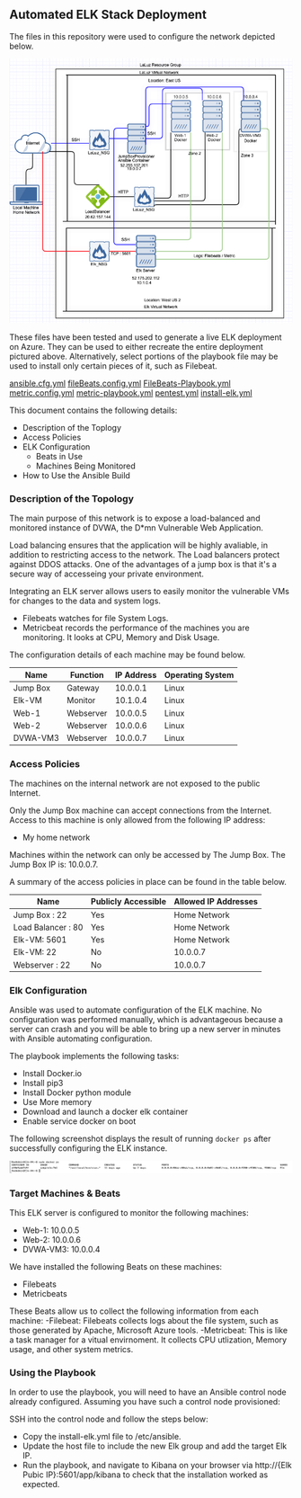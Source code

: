 ## Automated ELK Stack Deployment

The files in this repository were used to configure the network depicted below.

![Topology](https://github.com/wlaluz/Project-1/blob/main/Images/Project1-Topology.png)

These files have been tested and used to generate a live ELK deployment on Azure. They can be used to either recreate the entire deployment pictured above. Alternatively, select portions of the playbook file may be used to install only certain pieces of it, such as Filebeat.

[ansible.cfg.yml](https://github.com/wlaluz/Project-1/blob/main/Ansible/ansible.cfg)
[fileBeats.config.yml](https://github.com/wlaluz/Project-1/blob/main/Ansible/filebeat-config.yml)
[FileBeats-Playbook.yml](https://github.com/wlaluz/Project-1/blob/main/Ansible/filebeat-config.yml)
[metric.config.yml](https://github.com/wlaluz/Project-1/blob/main/Ansible/metricbeat-config.yml)
[metric-playbook.yml](https://github.com/wlaluz/Project-1/blob/main/Ansible/metricbeat-playbook.yml)
[pentest.yml](https://github.com/wlaluz/Project-1/blob/main/Ansible/Pentest.yml)
[install-elk.yml](https://github.com/wlaluz/Project-1/blob/main/Ansible/install-elk.yml)


This document contains the following details:
- Description of the Toplogy
- Access Policies
- ELK Configuration
  - Beats in Use
  - Machines Being Monitored
- How to Use the Ansible Build


### Description of the Topology

The main purpose of this network is to expose a load-balanced and monitored instance of DVWA, the D*mn Vulnerable Web Application.

Load balancing ensures that the application will be highly avaliable, in addition to restricting access to the network.
The Load balancers protect against DDOS attacks. One of the advantages of a jump box is that it's a secure way of accesseing your private environment. 

Integrating an ELK server allows users to easily monitor the vulnerable VMs for changes to the data and system logs.
- Filebeats watches for file System Logs. 
- Metricbeat records the performance of the machines you are monitoring. It looks at CPU, Memory and Disk Usage. 

The configuration details of each machine may be found below.


| Name     | Function  | IP Address | Operating System |
|----------|-----------|------------|------------------|
| Jump Box | Gateway   | 10.0.0.1   | Linux            |
| Elk-VM   | Monitor   | 10.1.0.4   | Linux            |
| Web-1    | Webserver | 10.0.0.5   | Linux            |
| Web-2    | Webserver | 10.0.0.6   | Linux            |
| DVWA-VM3 | Webserver | 10.0.0.7   | Linux            |

### Access Policies

The machines on the internal network are not exposed to the public Internet. 

Only the Jump Box machine can accept connections from the Internet. Access to this machine is only allowed from the following IP address:
- My home network

Machines within the network can only be accessed by The Jump Box.
The Jump Box IP is: 10.0.0.7. 

A summary of the access policies in place can be found in the table below.

| Name               | Publicly Accessible | Allowed IP Addresses |
|--------------------|---------------------|----------------------|
| Jump Box : 22      | Yes                 | Home Network         |
| Load Balancer : 80 | Yes                 | Home Network         |
| Elk-VM: 5601       | Yes                 | Home Network         |
| Elk-VM: 22         | No                  | 10.0.0.7             |
| Webserver : 22     | No                  | 10.0.0.7             |
### Elk Configuration


Ansible was used to automate configuration of the ELK machine. No configuration was performed manually, which is advantageous because a server can crash and you will be able to bring up a new server in minutes with Ansible automating configuration. 

The playbook implements the following tasks:
- Install Docker.io
- Install pip3
- Install Docker python module
- Use More memory
- Download and launch a docker elk container
- Enable service docker on boot  

The following screenshot displays the result of running `docker ps` after successfully configuring the ELK instance.

![docker ps](https://github.com/wlaluz/Project-1/blob/main/Images/Docker%20PS.png)

### Target Machines & Beats
This ELK server is configured to monitor the following machines:
- Web-1: 10.0.0.5
- Web-2: 10.0.0.6
- DVWA-VM3: 10.0.0.4

We have installed the following Beats on these machines:
- Filebeats
- Metricbeats 

These Beats allow us to collect the following information from each machine:
-Filebeat: Filebeats collects logs about the file system, such as those generated by Apache, Microsoft Azure tools. 
-Metricbeat: This is like a task manager for a vitual envirnoment. It collects CPU utlization, Memory usage, and other system metrics. 

### Using the Playbook
In order to use the playbook, you will need to have an Ansible control node already configured. Assuming you have such a control node provisioned: 

SSH into the control node and follow the steps below:
- Copy the install-elk.yml file to /etc/ansible.
- Update the host file to include the new Elk group and add the target Elk IP. 
- Run the playbook, and navigate to Kibana on your browser via http://{Elk Pubic IP}:5601/app/kibana to check that the installation worked as expected.

